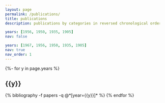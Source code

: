 ```yaml
---
layout: page
permalink: /publications/
title: publications
description: publications by categories in reversed chronological order. generated by jekyll-scholar.

years: [1956, 1950, 1935, 1905]
nav: false

years: [1967, 1956, 1950, 1935, 1905]
nav: true
nav_order: 1
---
```

<!-- _pages/publications.md -->
<div class="publications">

{%- for y in page.years %}
  <h2 class="year">{{y}}</h2>
  {% bibliography -f papers -q @*[year={{y}}]* %}
{% endfor %}

</div>
